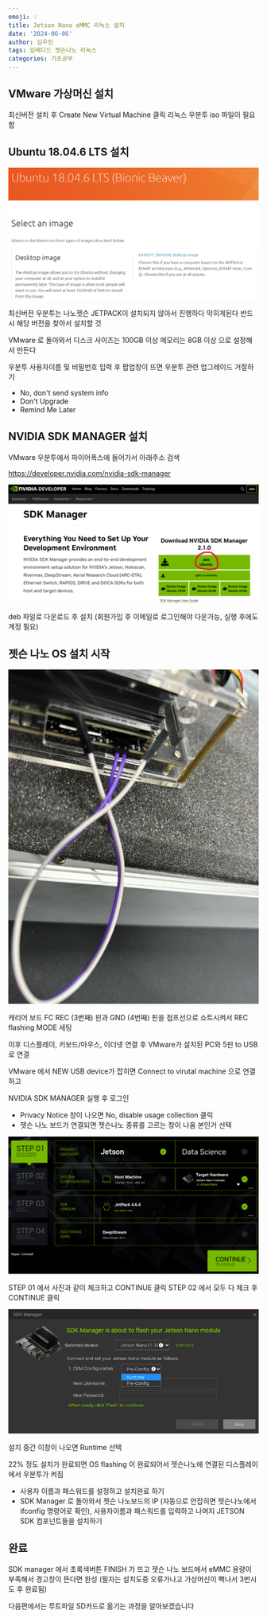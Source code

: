 ```yaml
---
emoji: 💡
title: Jetson Nano eMMC 리눅스 설치
date: '2024-06-06'
author: 심우진
tags: 임베디드 젯슨나노 리눅스
categories: 기초공부
---
```

## VMware 가상머신 설치

최신버전 설치 후 Create New Virtual Machine 클릭
리눅스 우분투 iso 파일이 필요함

## Ubuntu 18.04.6 LTS 설치

![jetson_img_01.png](./jetson_img_01.png)

최신버전 우분투는 나노젯슨 JETPACK이 설치되지 않아서 진행하다 막히게된다
반드시 해당 버전을 찾아서 설치할 것

VMware 로 돌아와서 디스크 사이즈는 100GB 이상 메모리는 8GB 이상 으로 설정해서 만든다

우분투 사용자이름 및 비밀번호 입력 후 팝업창이 뜨면 우분투 관련 업그레이드 거절하기
- No, don't send system info
- Don't Upgrade
- Remind Me Later

## NVIDIA SDK MANAGER 설치

VMware 우분투에서 파이어폭스에 들어가서 아래주소 검색

https://developer.nvidia.com/nvidia-sdk-manager


![jetson_img_03.png](./jetson_img_03.png)

deb 파일로 다운로드 후 설치 (회원가입 후 이메일로 로그인해야 다운가능, 실행 후에도 계정 필요)


## 젯슨 나노 OS 설치 시작

![jetson_img_04.jpg](./jetson_img_04.jpg)

캐리어 보드 FC REC (3번째) 핀과 GND (4번째) 핀을 점프선으로 쇼트시켜서 REC flashing MODE 세팅

이후 디스플레이, 키보드/마우스, 이더넷 연결 후 VMware가 설치된 PC와 5핀 to USB 로 연결

VMware 에서 NEW USB device가 잡히면 Connect to virutal machine 으로 연결하고

NVIDIA SDK MANAGER 실행 후 로그인

- Privacy Notice 창이 나오면 No, disable usage collection 클릭
- 젯슨 나노 보드가 연결되면 젯슨나노 종류를 고르는 창이 나옴 본인거 선택


![jetson_img_05.png](./jetson_img_05.png)

STEP 01 에서 사진과 같이 체크하고 CONTINUE 클릭
STEP 02 에서 모두 다 체크 후 CONTINUE 클릭


![jetson_img_06.png](./jetson_img_06.png)

설치 중간 이창이 나오면 Runtime 선택

22% 정도 설치가 완료되면 OS flashing 이 완료되어서 젯슨나노에 연결된 디스플레이에서 우분투가 켜짐
- 사용자 이름과 패스워드를 설정하고 설치완료 하기
- SDK Manager 로 돌아와서 젯슨 나노보드의 IP (자동으로 안잡히면 젯슨나노에서 ifconfig 명령어로 확인), 사용자이름과 패스워드를 입력하고 나머지 JETSON SDK 컴포넌트들을 설치하기

## 완료

SDK manager 에서 초록색버튼 FINISH 가 뜨고 젯슨 나노 보드에서 eMMC 용량이 부족해서 경고창이 뜬다면 완성
(필자는 설치도중 오류가나고 가상머신이 뻑나서 3번시도 후 완료됨)

다음편에서는 루트파일 SD카드로 옮기는 과정을 알아보겠습니다
